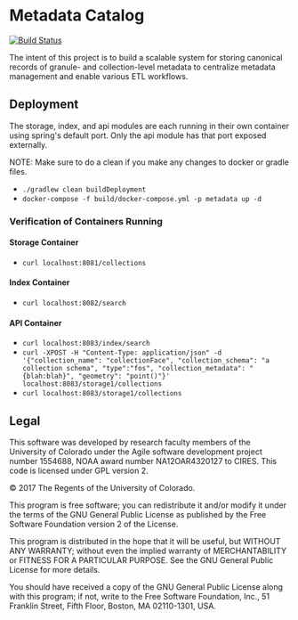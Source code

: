 Metadata Catalog
===

[![Build Status](https://travis-ci.org/cires-ncei/metadata-catalog.svg?branch=master)](https://travis-ci.org/cires-ncei/metadata-catalog)

The intent of this project is to build a scalable system for storing canonical records of granule- and collection-level metadata to centralize metadata management and enable various ETL workflows.

## Deployment
The storage, index, and api modules are each running in their own container using spring's default port.  Only the api module has that port exposed externally.

NOTE: Make sure to do a clean if you make any changes to docker or gradle files.

* `./gradlew clean buildDeployment`
* `docker-compose -f build/docker-compose.yml -p metadata up -d`

### Verification of Containers Running
#### Storage Container
* `curl localhost:8081/collections`
#### Index Container
* `curl localhost:8082/search`
#### API Container
* `curl localhost:8083/index/search`
* `curl -XPOST -H "Content-Type: application/json" -d '{"collection_name": "collectionFace", "collection_schema": "a collection schema", "type":"fos", "collection_metadata": "{blah:blah}", "geometry": "point()"}' localhost:8083/storage1/collections`
* `curl localhost:8083/storage1/collections`

## Legal

This software was developed by research faculty members of the
University of Colorado under the Agile software development project number 1554688, 
NOAA award number NA12OAR4320127 to CIRES. This code is licensed under GPL version 2.

© 2017 The Regents of the University of Colorado.

This program is free software; you can redistribute it and/or
modify it under the terms of the GNU General Public License
as published by the Free Software Foundation version 2
of the License.

This program is distributed in the hope that it will be useful,
but WITHOUT ANY WARRANTY; without even the implied warranty of
MERCHANTABILITY or FITNESS FOR A PARTICULAR PURPOSE.  See the
GNU General Public License for more details.

You should have received a copy of the GNU General Public License
along with this program; if not, write to the Free Software
Foundation, Inc., 51 Franklin Street, Fifth Floor, Boston, MA  02110-1301, USA.
